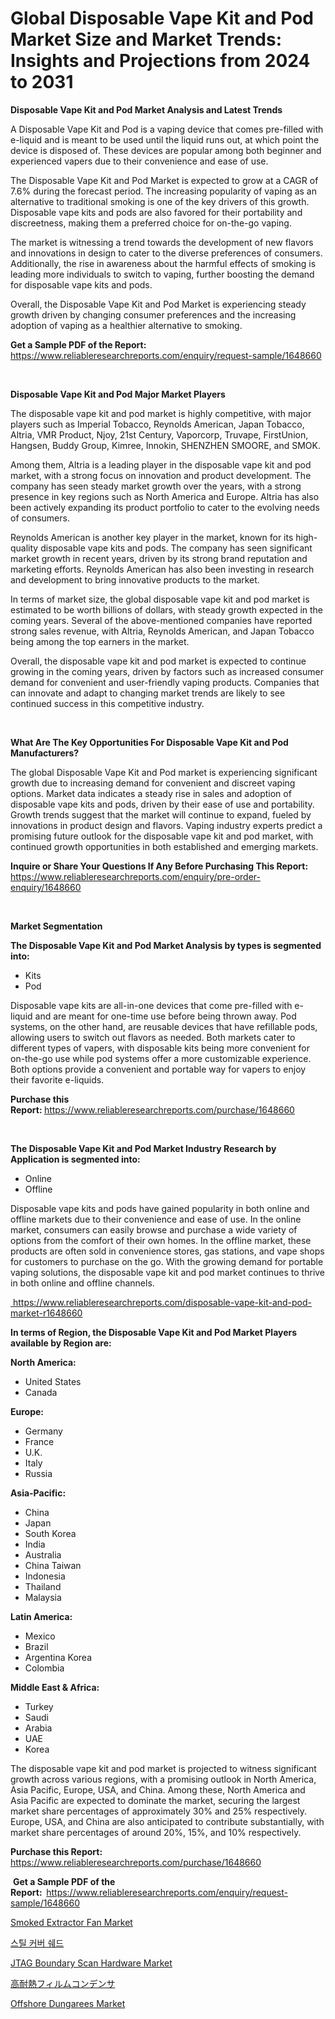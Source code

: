 <p><h1>Global Disposable Vape Kit and Pod Market Size and Market Trends: Insights and Projections from 2024 to 2031</h1></p><p><strong>Disposable Vape Kit and Pod Market Analysis and Latest Trends</strong></p>
<p><p>A Disposable Vape Kit and Pod is a vaping device that comes pre-filled with e-liquid and is meant to be used until the liquid runs out, at which point the device is disposed of. These devices are popular among both beginner and experienced vapers due to their convenience and ease of use.</p><p>The Disposable Vape Kit and Pod Market is expected to grow at a CAGR of 7.6% during the forecast period. The increasing popularity of vaping as an alternative to traditional smoking is one of the key drivers of this growth. Disposable vape kits and pods are also favored for their portability and discreetness, making them a preferred choice for on-the-go vaping.</p><p>The market is witnessing a trend towards the development of new flavors and innovations in design to cater to the diverse preferences of consumers. Additionally, the rise in awareness about the harmful effects of smoking is leading more individuals to switch to vaping, further boosting the demand for disposable vape kits and pods.</p><p>Overall, the Disposable Vape Kit and Pod Market is experiencing steady growth driven by changing consumer preferences and the increasing adoption of vaping as a healthier alternative to smoking.</p></p>
<p><strong>Get a Sample PDF of the Report:&nbsp;</strong> <a href="https://www.reliableresearchreports.com/enquiry/request-sample/1648660">https://www.reliableresearchreports.com/enquiry/request-sample/1648660</a></p>
<p>&nbsp;</p>
<p><strong>Disposable Vape Kit and Pod Major Market Players</strong></p>
<p><p>The disposable vape kit and pod market is highly competitive, with major players such as Imperial Tobacco, Reynolds American, Japan Tobacco, Altria, VMR Product, Njoy, 21st Century, Vaporcorp, Truvape, FirstUnion, Hangsen, Buddy Group, Kimree, Innokin, SHENZHEN SMOORE, and SMOK. </p><p>Among them, Altria is a leading player in the disposable vape kit and pod market, with a strong focus on innovation and product development. The company has seen steady market growth over the years, with a strong presence in key regions such as North America and Europe. Altria has also been actively expanding its product portfolio to cater to the evolving needs of consumers.</p><p>Reynolds American is another key player in the market, known for its high-quality disposable vape kits and pods. The company has seen significant market growth in recent years, driven by its strong brand reputation and marketing efforts. Reynolds American has also been investing in research and development to bring innovative products to the market.</p><p>In terms of market size, the global disposable vape kit and pod market is estimated to be worth billions of dollars, with steady growth expected in the coming years. Several of the above-mentioned companies have reported strong sales revenue, with Altria, Reynolds American, and Japan Tobacco being among the top earners in the market.</p><p>Overall, the disposable vape kit and pod market is expected to continue growing in the coming years, driven by factors such as increased consumer demand for convenient and user-friendly vaping products. Companies that can innovate and adapt to changing market trends are likely to see continued success in this competitive industry.</p></p>
<p>&nbsp;</p>
<p><strong>What Are The Key Opportunities For Disposable Vape Kit and Pod Manufacturers?</strong></p>
<p><p>The global Disposable Vape Kit and Pod market is experiencing significant growth due to increasing demand for convenient and discreet vaping options. Market data indicates a steady rise in sales and adoption of disposable vape kits and pods, driven by their ease of use and portability. Growth trends suggest that the market will continue to expand, fueled by innovations in product design and flavors. Vaping industry experts predict a promising future outlook for the disposable vape kit and pod market, with continued growth opportunities in both established and emerging markets.</p></p>
<p><strong>Inquire or Share Your Questions If Any Before Purchasing This Report:</strong> <a href="https://www.reliableresearchreports.com/enquiry/pre-order-enquiry/1648660">https://www.reliableresearchreports.com/enquiry/pre-order-enquiry/1648660</a></p>
<p>&nbsp;</p>
<p><strong>Market Segmentation</strong></p>
<p><strong>The Disposable Vape Kit and Pod Market Analysis by types is segmented into:</strong></p>
<p><ul><li>Kits</li><li>Pod</li></ul></p>
<p><p>Disposable vape kits are all-in-one devices that come pre-filled with e-liquid and are meant for one-time use before being thrown away. Pod systems, on the other hand, are reusable devices that have refillable pods, allowing users to switch out flavors as needed. Both markets cater to different types of vapers, with disposable kits being more convenient for on-the-go use while pod systems offer a more customizable experience. Both options provide a convenient and portable way for vapers to enjoy their favorite e-liquids.</p></p>
<p><strong>Purchase this Report:&nbsp;</strong><a href="https://www.reliableresearchreports.com/purchase/1648660">https://www.reliableresearchreports.com/purchase/1648660</a></p>
<p>&nbsp;</p>
<p><strong>The Disposable Vape Kit and Pod Market Industry Research by Application is segmented into:</strong></p>
<p><ul><li>Online</li><li>Offline</li></ul></p>
<p><p>Disposable vape kits and pods have gained popularity in both online and offline markets due to their convenience and ease of use. In the online market, consumers can easily browse and purchase a wide variety of options from the comfort of their own homes. In the offline market, these products are often sold in convenience stores, gas stations, and vape shops for customers to purchase on the go. With the growing demand for portable vaping solutions, the disposable vape kit and pod market continues to thrive in both online and offline channels.</p></p>
<p><a href="https://www.reliableresearchreports.com/disposable-vape-kit-and-pod-market-r1648660">&nbsp;https://www.reliableresearchreports.com/disposable-vape-kit-and-pod-market-r1648660</a></p>
<p><strong>In terms of Region, the Disposable Vape Kit and Pod Market Players available by Region are:</strong></p>
<p>
    <p> <strong> North America: </strong>
        <ul>
            <li>United States</li>
            <li>Canada</li>
        </ul>
        </p> 
    <p> <strong> Europe: </strong>
        <ul>
            <li>Germany</li>
            <li>France</li>
            <li>U.K.</li>
            <li>Italy</li>
            <li>Russia</li>
        </ul>
        </p> 
    <p> <strong> Asia-Pacific: </strong>
        <ul>
            <li>China</li>
            <li>Japan</li>
            <li>South Korea</li>
            <li>India</li>
            <li>Australia</li>
            <li>China Taiwan</li>
            <li>Indonesia</li>
            <li>Thailand</li>
            <li>Malaysia</li>
        </ul>
        </p> 
    <p> <strong> Latin America: </strong>
        <ul>
            <li>Mexico</li>
            <li>Brazil</li>
            <li>Argentina Korea</li>
            <li>Colombia</li>
        </ul>
        </p> 
    <p> <strong> Middle East & Africa: </strong>
        <ul>
            <li>Turkey</li>
            <li>Saudi</li>
            <li>Arabia</li>
            <li>UAE</li>
            <li>Korea</li>
        </ul>
    </p>
    </p>
<p><p>The disposable vape kit and pod market is projected to witness significant growth across various regions, with a promising outlook in North America, Asia Pacific, Europe, USA, and China. Among these, North America and Asia Pacific are expected to dominate the market, securing the largest market share percentages of approximately 30% and 25% respectively. Europe, USA, and China are also anticipated to contribute substantially, with market share percentages of around 20%, 15%, and 10% respectively.</p></p>
<p><strong>Purchase this Report: </strong><a href="https://www.reliableresearchreports.com/purchase/1648660">https://www.reliableresearchreports.com/purchase/1648660</a></p>
<p>&nbsp;<strong>Get a Sample PDF of the Report:&nbsp;&nbsp;</strong><a href="https://www.reliableresearchreports.com/enquiry/request-sample/1648660">https://www.reliableresearchreports.com/enquiry/request-sample/1648660</a></p>
<p><strong></strong></p>
<p><p><a href="https://github.com/Sinjinluong3e0awx2m195k76/Market-Research-Report-List-2/blob/main/smoked-extractor-fan-market.md">Smoked Extractor Fan Market</a></p><p><a href="https://github.com/rrmadityapu/Market-Research-Report-List-1/blob/main/8118751103767.md">스틸 커버 쉐드</a></p><p><a href="https://issuu.com/reportprime-2/docs/jtag-boundary-scan-hardware-market-_229efa29964084">JTAG Boundary Scan Hardware Market</a></p><p><a href="https://github.com/ReganWisoky2023/Market-Research-Report-List-2/blob/main/2902084108852.md">高耐熱フィルムコンデンサ</a></p><p><a href="https://github.com/shotows/Market-Research-Report-List-3/blob/main/offshore-dungarees-market.md">Offshore Dungarees Market</a></p></p>